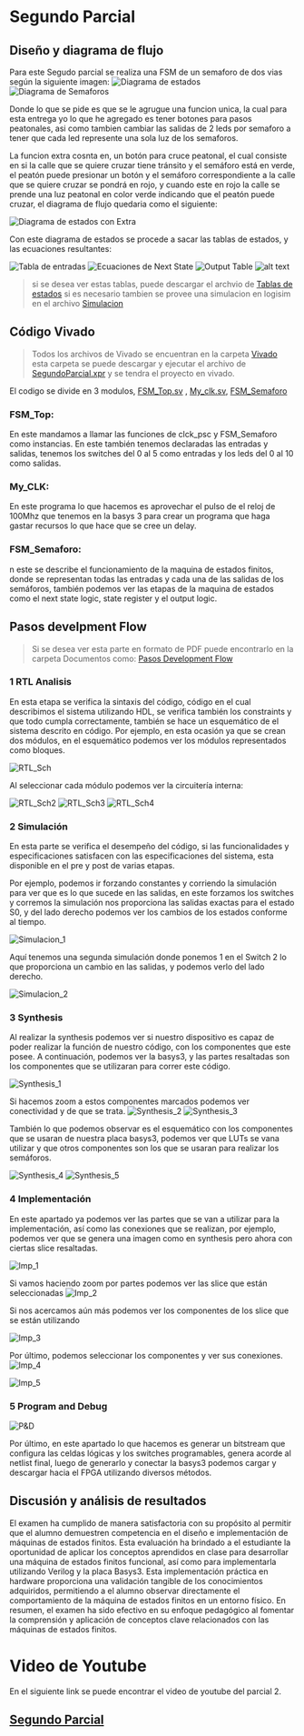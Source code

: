 # Segundo Parcial

## Diseño y diagrama de flujo
Para este Segudo parcial se realiza una FSM de un semaforo de dos vias según la siguiente imagen: 
![Diagrama de estados](Imagenes/image-2.png)  ![Diagrama de Semaforos](Imagenes/image-1.png)

Donde lo que se pide es que se le agrugue una funcion unica, la cual para esta entrega yo lo que he agregado es tener botones para pasos peatonales, asi como tambien cambiar las salidas de 2 leds por semaforo a tener que cada led represente una sola luz de los semaforos.

La funcion extra cosnta en, un botón para cruce peatonal, el cual consiste en si la calle que se quiere cruzar tiene tránsito y el semáforo está en verde, el peatón puede presionar un botón y el semáforo correspondiente a la calle que se quiere cruzar se pondrá en rojo, y cuando este en rojo la calle se prende una luz peatonal en color verde indicando que el peatón puede cruzar, el diagrama de flujo quedaria como el siguiente: 

![Diagrama de estados con Extra](Imagenes/image-3.png)

Con este diagrama de estados se procede a sacar las tablas de estados, y las ecuaciones resultantes:

![Tabla de entradas](Imagenes/Tabla_de_Entradas.png) 
![Ecuaciones de Next State](Imagenes/Ecuaciones_NextState.png)
![Output Table](Imagenes/Tabla_Out.png)
![alt text](Imagenes/Ecuaciones_Output.png)

>si se desea ver estas tablas, puede descargar el archvio de [Tablas de estados](Documentos/Tablas%20de%20estados.xlsx)
>si es necesario tambien se provee una simulacion en logisim en el archivo [Simulacion](Documentos/Simulacion.circ)

## Código Vivado
>Todos los archivos de Vivado se encuentran en la carpeta [Vivado](Vivado/)
>esta carpeta se puede descargar y ejecutar el archivo de [SegundoParcial.xpr](Vivado/SegundoParcial.xpr) y se tendra
>el proyecto en vivado.

El codigo se divide en 3 modulos, [FSM_Top.sv](Vivado/SegundoParcial.srcs/sources_1/new/FSM_Top.sv) , [My_clk.sv](Vivado/SegundoParcial.srcs/sources_1/new/My_clk.sv), [FSM_Semaforo](Vivado/SegundoParcial.srcs/sources_1/new/FSM_Semaforo.sv)

### FSM_Top:
En este mandamos a llamar las funciones de clck_psc y FSM_Semaforo como instancias. En este también tenemos declaradas las entradas y salidas, tenemos los switches del 0 al 5 como entradas y los leds del 0 al 10 como salidas. 

### My_CLK:
En este programa lo que hacemos es aprovechar el pulso de el reloj de 100Mhz que tenemos en la basys 3 para crear un programa que haga gastar recursos lo que hace que se cree un delay.

### FSM_Semaforo:
n este se describe el funcionamiento de la maquina de estados finitos, donde se representan todas las entradas y cada una de las salidas de los semáforos, también podemos ver las etapas de la maquina de estados como el next state logic, state register y el output logic.

## Pasos develpment Flow
>Si se desea ver esta parte en formato de PDF puede encontrarlo en la carpeta Documentos como: [Pasos Development Flow](Documentos/Pasos%20Development%20Flow.pdf)

### 1 RTL Analisis

En esta etapa se verifica la sintaxis del código, código en el cual describimos el sistema utilizando HDL, se verifica también los constraints y que todo cumpla correctamente, también se hace un esquemático de el sistema descrito en código. 
Por ejemplo, en esta ocasión ya que se crean dos módulos, en el esquemático podemos ver los módulos representados como bloques. 

![RTL_Sch](Imagenes/RTL_Sch.png)

Al seleccionar cada módulo podemos ver la circuitería interna:

![RTL_Sch2](Imagenes/RTL_Sch2.png)
![RTL_Sch3](Imagenes/RTL_Sch3.png)
![RTL_Sch4](Imagenes/RTL_Sch4.png)

### 2 Simulación
En esta parte se verifica el desempeño del código, si las funcionalidades y especificaciones satisfacen con las especificaciones del sistema, esta disponible en el pre y post de varias etapas.

Por ejemplo, podemos ir forzando constantes y corriendo la simulación para ver que es lo que sucede en las salidas, en este forzamos los switches y corremos la simulación nos proporciona las salidas exactas para el estado S0, y del lado derecho podemos ver los cambios de los estados conforme al tiempo. 

![Simulacion_1](Imagenes/Simulacion_1.png)

Aquí tenemos una segunda simulación donde ponemos 1 en el Switch 2 lo que proporciona un cambio en las salidas, y podemos verlo del lado derecho.

![Simulacion_2](Imagenes/Simulacion_2.png)

### 3 Synthesis 
Al realizar la synthesis podemos ver si nuestro dispositivo es capaz de poder realizar la función de nuestro código, con los componentes que este posee. A continuación, podemos ver la basys3, y las partes resaltadas son los componentes que se utilizaran para correr este código.

![Synthesis_1](Imagenes/Synthesis_1.png)

Si hacemos zoom a estos componentes marcados podemos ver conectividad y de que se trata.
![Synthesis_2](Imagenes/Synthesis_2.png)   ![Synthesis_3](Imagenes/Synthesis_3.png)

También lo que podemos observar es el esquemático con los componentes que se usaran de nuestra placa basys3, podemos ver que LUTs se vana utilizar y que otros componentes son los que se usaran para realizar los semáforos.

![Synthesis_4](Imagenes/Synthesis_4.png)
![Synthesis_5](Imagenes/Synthesis_5.png)

### 4 Implementación
En este apartado ya podemos ver las partes que se van a utilizar para la implementación, así como las conexiones que se realizan, por ejemplo, podemos ver que se genera una imagen como en synthesis pero ahora con ciertas slice resaltadas.

![Imp_1](Imagenes/Imp_1.png)

Si vamos haciendo zoom por partes podemos ver las slice que están seleccionadas
![Imp_2](Imagenes/Imp_2.png)

Si nos acercamos aún más podemos ver los componentes de los slice que se están utilizando

![Imp_3](Imagenes/Imp_3.png)

Por último, podemos seleccionar los componentes y ver sus conexiones.
![Imp_4](Imagenes/Imp_4.png)

![Imp_5](Imagenes/Imp_5.png)

### 5 Program and Debug
![P&D](Imagenes/P&D.png)

Por último, en este apartado lo que hacemos es generar un bitstream que configura las celdas lógicas y los switches programables, genera acorde al netlist final, luego de generarlo y conectar la basys3 podemos cargar y descargar hacia el FPGA utilizando diversos métodos.

## Discusión y análisis de resultados
El examen ha cumplido de manera satisfactoria con su propósito al permitir que el alumno demuestren competencia en el diseño e implementación de máquinas de estados finitos. Esta evaluación ha brindado a el estudiante la oportunidad de aplicar los conceptos aprendidos en clase para desarrollar una máquina de estados finitos funcional, así como para implementarla utilizando Verilog y la placa Basys3. Esta implementación práctica en hardware proporciona una validación tangible de los conocimientos adquiridos, permitiendo a el alumno observar directamente el comportamiento de la máquina de estados finitos en un entorno físico. En resumen, el examen ha sido efectivo en su enfoque pedagógico al fomentar la comprensión y aplicación de conceptos clave relacionados con las máquinas de estados finitos.

# Video de Youtube 
En el siguiente link se puede encontrar el video de youtube del parcial 2.

## [Segundo Parcial](https://youtu.be/xyOTxmyEeUI)